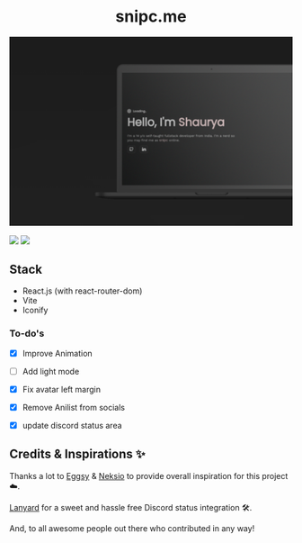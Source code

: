 <h1 align='center'>snipc.me</h1>

![ss](src/assets/ss.png)

![](https://img.shields.io/badge/Render-46E3B7?style=for-the-badge&logo=render&logoColor=white)
![](https://img.shields.io/badge/React-20232A?style=for-the-badge&logo=react&logoColor=61DAFB)

## Stack
- React.js (with react-router-dom)
- Vite
- Iconify

### To-do's
- [x] Improve Animation
- [ ] Add light mode
- [x] Fix avatar left margin
- [x] Remove Anilist from socials
- [x] update discord status area


## Credits & Inspirations ✨

Thanks a lot to [Eggsy](https://eggsy.xyz) & [Neksio](https://wounds.rip) to provide overall inspiration for this project ☁️.

[Lanyard](https://github.com/Phineas/Lanyard) for a sweet and hassle free Discord status integration 🛠️.

And, to all awesome people out there who contributed in any way!    

